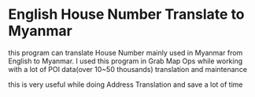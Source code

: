 # English House Number Translate to Myanmar

this program can translate House Number mainly used in Myanmar from English to Myanmar.
I used this program in Grab Map Ops while working with a lot of POI data(over 10~50 thousands) translation and maintenance

this is very useful while doing Address Translation and save a lot of time 
